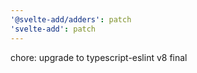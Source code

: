 ```yaml
---
'@svelte-add/adders': patch
'svelte-add': patch
---
```


chore: upgrade to typescript-eslint v8 final
